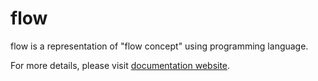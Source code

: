 # flow

flow is a representation of "flow concept" using programming language.

For more details, please visit [documentation website](https://flowlang.vercel.app/).
